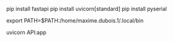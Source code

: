 pip install fastapi
pip install uvicorn[standard]
pip install pyserial

export PATH=$PATH:/home/maxime.dubois.1/.local/bin

uvicorn API:app